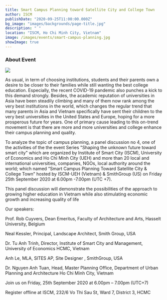 ```yaml
---
title: Smart Campus Planning toward Satellite City and College Town
author: ISCM
publishDate: "2020-09-25T11:00:00.000Z"
bg_image: "images/backgrounds/page-title.jpg"
description: " "
location: "ISCM, Ho Chi Minh City, Vietnam"
image: /images/events/smart-campus-planning.jpg
showImage: true
---
```


### About Event

<!--StartFragment-->

![](blob:https://iscm.ueh.edu.vn/e97a59da-8d30-4299-9565-b7c97a9a02c4)

As usual, in term of choosing institutions, students and their parents own a desire to be closer to their families while still wanting the best college education. Especially, the recent COVID-19 pandemic also punches a kick to this demand strongly. Besides, the academic reputation of universities in Asia have been steadily climbing and many of them now rank among the very best institutions in the world, which changes the regular trend that many parents in Asia and Vietnam specifically have sent their children to the very best universities in the United States and Europe, hoping for a more prosperous future for years. One of primary cause leading to this on-trend movement is that there are more and more universities and college enhance their campus planning and quality.

To analyze the topic of campus planning, a panel discussion no 4, one of the activities of the the event Series "Shaping the unknown future toward smart city" which are organized by Institute of Smart City (ISCM), University of Economics and Ho Chi Minh City (UEH) and more than 20 local and international universities, companies, NGOs, local authority around the world; which named “Smart Campus Planning Toward Satellite City & College Town” hosted by ISCM-UEH (Vietnam) & SmithGroup (US) on Friday 25th September 2020 at 6.00pm -7.00pm (UTC +7).

This panel discussion will demonstrate the possibilities of the approach to growing higher education in Vietnam while also stimulating economic growth and increasing quality of life

Our speakers:

Prof. Rob Cuyvers, Dean Emeritus, Faculty of Architecture and Arts, Hasselt University, Belgium

Neal Kessler, Principal, Landscape Architect, Smith Group, USA

Dr. Tu Anh Trinh, Director, Institute of Smart City and Management, University of Economics HCMC, Vietnam

Anh Le, MLA, SITES AP, Site Designer , SmithGroup, USA

Dr. Nguyen Anh Tuan, Head, Master Planning Office, Department of Urban Planning and Architecture Ho Chi Minh City, Vietnam

Join us on Friday, 25th September 2020 at 6.00pm – 7.00pm (UTC+7)

Register offline at ISCM, 232/6 Vo Thi Sau St, Ward 7, District 3, HCMC

<!--EndFragment-->